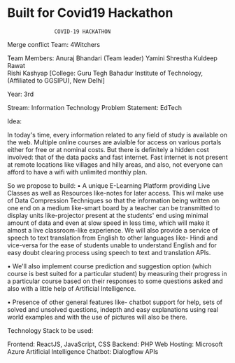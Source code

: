 # Built for Covid19 Hackathon
                   COVID-19 HACKATHON 
Merge conflict
Team: 4Witchers 

Team Members:   Anuraj Bhandari (Team leader) 
                Yamini Shrestha 
                 Kuldeep Rawat  
                 Rishi Kashyap
[College:       Guru Tegh Bahadur Institute of Technology, 
                        (Affiliated to GGSIPU), New Delhi] 

Year: 3rd 

Stream: Information Technology Problem Statement: EdTech 

Idea: 

In today's time, every information related to any field of study is available on the web. Multiple online courses are avialble for access on various portals either for free or at nominal costs. But there is definitely a hidden cost involved: that of the data packs and fast internet. Fast internet is not present at remote locations like villages and hilly areas, and also, not everyone can afford to have a wifi with unlimited monthly plan. 

So we propose to build: 
• A unique E-Learning Platform providing Live Classes as well as 
Resources like-notes for later access. 
This wil make use of Data Compression Techniques so that the information being written on one end on a medium like-smart board by a teacher can be transmitted to display units like-projector present at the students' end using minimal amount of data and even at slow speed in less time, which will make it almost a live classroom-like experience. 
We will also provide a service of speech to text translation from English to other languages like- Hindi and vice-versa for the ease of students unable to understand English and for easy doubt clearing process using speech to text and translation APIs. 


• We'll also implement course prediction and suggestion option 
(which course is best suited for a particular student) by measuring their progress in a particular course based on their responses to some questions asked and also with a little help of Artificial Intelligence. 

• Presence of other general features like- chatbot support for help, 
sets of solved and unsolved questions, indepth and easy explanations using real world examples and with the use of pictures will also be there. 


Technology Stack to be used: 

Frontend: ReactJS, JavaScript, CSS 
Backend: PHP 
Web Hosting: Microsoft Azure 
Artificial Intelligence 
Chatbot: Dialogflow 
APIs 

